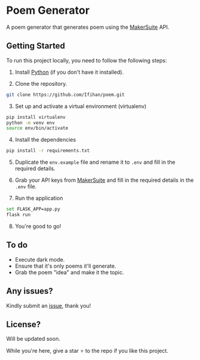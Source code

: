 # Poem Generator

A poem generator that generates poem using the [MakerSuite](https://makersuite.google.com/app/home) API.

## Getting Started

To run this project locally, you need to follow the following steps:

1. Install [Python](https://www.python.org/downloads/) (if you don't have it installed).

2. Clone the repository.

```bash
git clone https://github.com/Ifihan/poem.git
```

3. Set up and activate a virtual environment (virtualenv)

```bash
pip install virtualenv
python -m venv env
source env/bin/activate
```

4. Install the dependencies

```bash
pip install -r requirements.txt
```

5. Duplicate the `env.example` file and rename it to `.env` and fill in the required details.

6. Grab your API keys from [MakerSuite](https://makersuite.google.com/app/apikey) and fill in the required details in the `.env` file.

7. Run the application

```bash
set FLASK_APP=app.py
flask run
```

8. You're good to go!

## To do

- Execute dark mode.
- Ensure that it's only poems it'll generate.
- Grab the poem "idea" and make it the topic.

## Any issues?

Kindly submit an [issue](https://github.com/Ifihan/poem/issues), thank you!

## License?

Will be updated soon.

While you're here, give a star ⭐ to the repo if you like this project.

